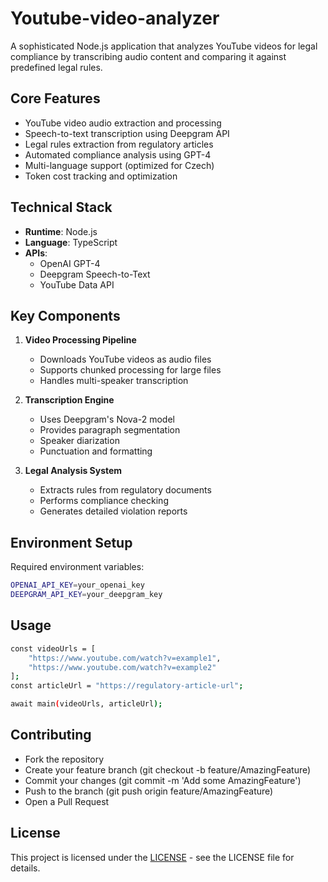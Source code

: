 # Youtube-video-analyzer

A sophisticated Node.js application that analyzes YouTube videos for legal compliance by transcribing audio content and comparing it against predefined legal rules.

## Core Features

- YouTube video audio extraction and processing
- Speech-to-text transcription using Deepgram API
- Legal rules extraction from regulatory articles
- Automated compliance analysis using GPT-4
- Multi-language support (optimized for Czech)
- Token cost tracking and optimization

## Technical Stack

- **Runtime**: Node.js
- **Language**: TypeScript
- **APIs**:
  - OpenAI GPT-4
  - Deepgram Speech-to-Text
  - YouTube Data API

## Key Components

1. **Video Processing Pipeline**
   - Downloads YouTube videos as audio files
   - Supports chunked processing for large files
   - Handles multi-speaker transcription

2. **Transcription Engine**
   - Uses Deepgram's Nova-2 model
   - Provides paragraph segmentation
   - Speaker diarization
   - Punctuation and formatting

3. **Legal Analysis System**
   - Extracts rules from regulatory documents
   - Performs compliance checking
   - Generates detailed violation reports

## Environment Setup

Required environment variables:
```bash
OPENAI_API_KEY=your_openai_key
DEEPGRAM_API_KEY=your_deepgram_key
```

## Usage

```bash
const videoUrls = [
    "https://www.youtube.com/watch?v=example1",
    "https://www.youtube.com/watch?v=example2"
];
const articleUrl = "https://regulatory-article-url";

await main(videoUrls, articleUrl);
```

## Contributing
- Fork the repository
- Create your feature branch (git checkout -b feature/AmazingFeature)
- Commit your changes (git commit -m 'Add some AmazingFeature')
- Push to the branch (git push origin feature/AmazingFeature)
- Open a Pull Request

## License
This project is licensed under the [LICENSE](https://github.com/BigData5911/youtube-video-anlayzer/blob/master/LICENSE) - see the LICENSE file for details.
